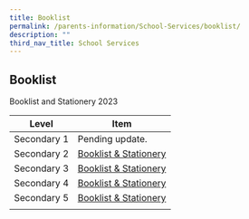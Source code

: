 ```yaml
---
title: Booklist
permalink: /parents-information/School-Services/booklist/
description: ""
third_nav_title: School Services
---
```

## Booklist

Booklist and Stationery 2023

| Level | Item |
|:---:|---|
| Secondary 1 | Pending update. |
| Secondary 2 | [Booklist & Stationery](/files/2023_Booklist_Sec%202.pdf) |
| Secondary 3 | [Booklist & Stationery](/files/2023_Booklist_Sec%203.pdf) |
| Secondary 4 | [Booklist & Stationery](/files/2023_Booklist_Sec%204.pdf) |
| Secondary 5 | [Booklist & Stationery](/files/2023_Booklist_Sec%205.pdf) |
|  |  |
